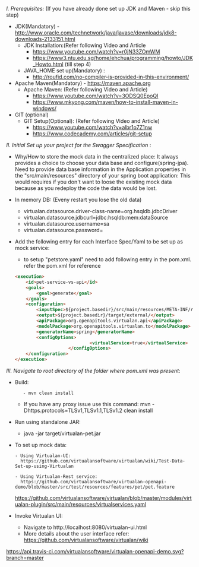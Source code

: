 *I. Prerequisites:* (If you have already done set up JDK and Maven - skip this step)
- JDK(Mandatory) -  http://www.oracle.com/technetwork/java/javase/downloads/jdk8-downloads-2133151.html
    - JDK Installation:(Refer following Video and Article
    	- https://www.youtube.com/watch?v=r0jN33ZOmWM 
		- https://www3.ntu.edu.sg/home/ehchua/programming/howto/JDK_Howto.html (till step 4)
     - JAVA_HOME set up(Mandatory) :
     	- http://roufid.com/no-compiler-is-provided-in-this-environment/
- Apache Maven(Mandatory)  - https://maven.apache.org
     - Apache Maven: (Refer following Video and Article)
     	- https://www.youtube.com/watch?v=3ODSQ0EpoQI
		- https://www.mkyong.com/maven/how-to-install-maven-in-windows/
- GIT (optional)
     - GIT Setup(Optional): (Refer following Video and Article)
     	- https://www.youtube.com/watch?v=albr1o7Z1nw
		- https://www.codecademy.com/articles/git-setup


*II. Initial Set up your project for the Swagger Specification* :

- Why/How to store the mock data in the centralized place:
	It always provides a choice to choose your data base and configure(spring-jpa). Need to provide data base information in the Application.properties in the "src/main/resources" directory of your spring boot application: This would requires if you don't want to loose the existing mock data because as you redeploy the code the data would be lost.

- In memory DB: (Eveny restart you lose the old data)
	
	- virtualan.datasource.driver-class-name=org.hsqldb.jdbcDriver
	- virtualan.datasource.jdbcurl=jdbc:hsqldb:mem:dataSource
	- virtualan.datasource.username=sa
	- virtualan.datasource.password=
     
- Add the following entry for each Interface Spec/Yaml  to be set up as mock service:
	- to setup  "petstore.yaml" need to add following entry in the pom.xml. refer the pom.xml for reference
	
	```html
	<execution>
		<id>pet-service-vs-api</id>
		<goals>
			<goal>generate</goal>
		</goals>
		<configuration>
			<inputSpec>${project.basedir}/src/main/resources/META-INF/resources/yaml/PetStore/petstore.yaml</inputSpec>
			<output>${project.basedir}/target/external/</output>
			<apiPackage>org.openapitools.virtualan.api</apiPackage>
			<modelPackage>org.openapitools.virtualan.to</modelPackage>
			<generatorName>spring</generatorName>
			<configOptions>
                                <virtualService>true</virtualService>
                        </configOptions>
		</configuration>
	</execution>
	```

*III. Navigate to root directory of the folder where pom.xml was present*:

- Build:

         - mvn clean install  
	 
	 - If you have any proxy issue use this command:  mvn -Dhttps.protocols=TLSv1,TLSv1.1,TLSv1.2 clean install 
                  
- Run using standalone JAR:
	
	- java -jar target/virtualan-pet.jar         

- To set up mock data:
      
      - Using Virtualan-UI:       
      	https://github.com/virtualansoftware/virtualan/wiki/Test-Data-Set-up-using-Virtualan
      
      - Using Virtualan-Rest service:
        https://github.com/virtualansoftware/virtualan-openapi-demo/blob/master/src/test/resources/features/pet/pet.feature
	https://github.com/virtualansoftware/virtualan/blob/master/modules/virtualan-plugin/src/main/resources/virtualservices.yaml
	
- Invoke Virtualan UI:  			
	- Navigate to http://localhost:8080/virtualan-ui.html 
	- More details about the user interface refer: https://github.com/virtualansoftware/virtualan/wiki 



https://api.travis-ci.com/virtualansoftware/virtualan-openapi-demo.svg?branch=master
